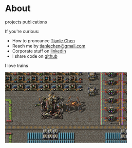 # About
[projects](/about/projects.md) [publications](/about/publications.md)

If you're curious:
- How to pronounce [Tianle Chen](https://translate.google.com/#auto/en/%E9%99%88%E5%A4%A9%E4%B9%90)
- Reach me by [tianlechen@gmail.com](mailto:tianlechen@gmail.com)
- Corporate stuff on [linkedin](https://www.linkedin.com/in/tianlechen/)
- I share code on [github](https://github.com/tianle91)

I love trains

<img src="/assets/about/factorio.jpg" alt="factorio" width="400"/>
